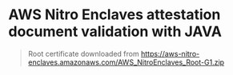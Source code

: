 # AWS Nitro Enclaves attestation document validation with JAVA


> Root certificate downloaded from https://aws-nitro-enclaves.amazonaws.com/AWS_NitroEnclaves_Root-G1.zip
